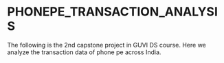 # PHONEPE_TRANSACTION_ANALYSIS
The following is the 2nd capstone project in GUVI DS course. Here we analyze the transaction data of phone pe across India.
